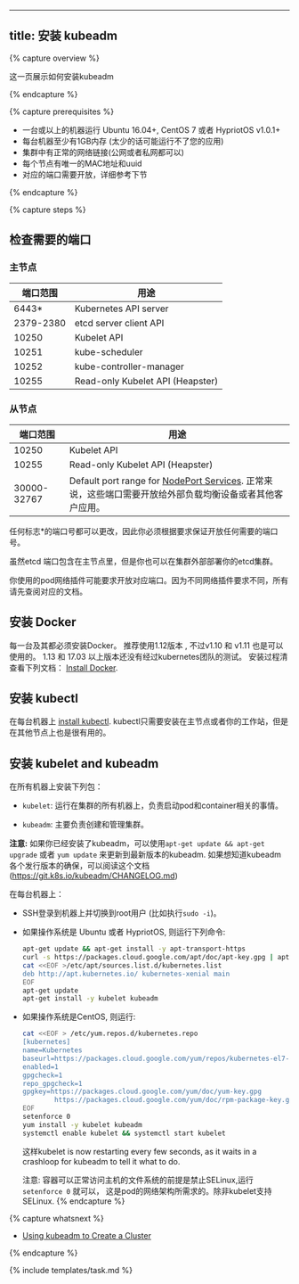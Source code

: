 <!--
---
title: Installing kubeadm
---

{% capture overview %}

This page shows how to use install kubeadm.

{% endcapture %}

{% capture prerequisites %}

* One or more machines running Ubuntu 16.04+, CentOS 7 or HypriotOS v1.0.1+
* 1GB or more of RAM per machine (any less will leave little room for your apps)
* Full network connectivity between all machines in the cluster (public or private network is fine)
* Unique MAC address and product_uuid for every node
* Certain ports are open on your machines. See the section below for more details

{% endcapture %}

{% capture steps %}
-->

---
title: 安装 kubeadm
---

{% capture overview %}

这一页展示如何安装kubeadm

{% endcapture %}

{% capture prerequisites %}

* 一台或以上的机器运行 Ubuntu 16.04+, CentOS 7 或者 HypriotOS v1.0.1+
* 每台机器至少有1GB内存 (太少的话可能运行不了您的应用)
* 集群中有正常的网络链接(公网或者私网都可以)
* 每个节点有唯一的MAC地址和uuid
* 对应的端口需要开放，详细参考下节

{% endcapture %}

{% capture steps %}
<!--
## Check required ports

### Master node(s)

| Port Range | Purpose                         |
|------------|---------------------------------|
| 6443*      | Kubernetes API server           |
| 2379-2380  | etcd server client API          |
| 10250      | Kubelet API                     |
| 10251      | kube-scheduler                  |
| 10252      | kube-controller-manager         |
| 10255      | Read-only Kubelet API (Heapster)|

### Worker node(s)

| Port Range  | Purpose                         |
|-------------|---------------------------------|
| 10250       | Kubelet API                     |
| 10255       | Read-only Kubelet API (Heapster)|
| 30000-32767 | Default port range for [NodePort Services](/docs/concepts/services-networking/service). Typically, these ports would need to be exposed to external load-balancers, or other external consumers of the application itself. |

Any port numbers marked with * are overridable, so you will need to ensure any
custom ports you provide are also open.

Although etcd ports are included in master nodes, you can also host your own
etcd cluster externally on custom ports.

The pod network plugin you use (see below) may also require certain ports to be
open. Since this differs with each pod network plugin, please see the
documentation for the plugins about what port(s) those need.
-->

## 检查需要的端口

### 主节点

| 端口范围    | 用途                             |
|------------|---------------------------------|
| 6443*      | Kubernetes API server           |
| 2379-2380  | etcd server client API          |
| 10250      | Kubelet API                     |
| 10251      | kube-scheduler                  |
| 10252      | kube-controller-manager         |
| 10255      | Read-only Kubelet API (Heapster)|

### 从节点

| 端口范围     | 用途                             |
|-------------|---------------------------------|
| 10250       | Kubelet API                     |
| 10255       | Read-only Kubelet API (Heapster)|
| 30000-32767 | Default port range for [NodePort Services](/docs/concepts/services-networking/service). 正常来说，这些端口需要开放给外部负载均衡设备或者其他客户应用。

任何标志*的端口号都可以更改，因此你必须根据要求保证开放任何需要的端口号。

虽然etcd 端口包含在主节点里，但是你也可以在集群外部部署你的etcd集群。

你使用的pod网络插件可能要求开放对应端口。因为不同网络插件要求不同，所有请先查阅对应的文档。

<!--
## Installing Docker

On each of your machines, install Docker.
Version 1.12 is recommended, but v1.10 and v1.11 are known to work as well.
Versions 1.13 and 17.03+ have not yet been tested and verified by the Kubernetes node team.
For installation instructions, see
[Install Docker](https://docs.docker.com/engine/installation/).

## Installing kubectl

On each of your machines,
[install kubectl](/docs/tasks/tools/install-kubectl/).
You only need kubectl on the master and/or your workstation, but it can be
useful to have on the other nodes as well.
-->


## 安装 Docker

每一台及其都必须安装Docker。
推荐使用1.12版本 , 不过v1.10 和 v1.11 也是可以使用的。
1.13 和 17.03 以上版本还没有经过kubernetes团队的测试。
安装过程清查看下列文档：
[Install Docker](https://docs.docker.com/engine/installation/).

## 安装 kubectl

在每台机器上
[install kubectl](/docs/tasks/tools/install-kubectl/).
kubectl只需要安装在主节点或者你的工作站，但是在其他节点上也是很有用的。

<!--
## Installing kubelet and kubeadm

You will install these packages on all of your machines:

* `kubelet`: the component that runs on all of the machines in your cluster
    and does things like starting pods and containers.

* `kubeadm`: the command to bootstrap the cluster.

**Note:** If you already have kubeadm installed, you should do a `apt-get update &&
apt-get upgrade` or `yum update` to get the latest version of kubeadm. See the
kubeadm release notes if you want to read about the different [kubeadm
releases](https://github.com/kubernetes/kubeadm/blob/master/CHANGELOG.md)

For each machine:

* SSH into the machine and become root if you are not already (for example,
  run `sudo -i`).

* If the machine is running Ubuntu or HypriotOS, run:

  ``` bash
  apt-get update && apt-get install -y apt-transport-https
  curl -s https://packages.cloud.google.com/apt/doc/apt-key.gpg | apt-key add -
  cat <<EOF >/etc/apt/sources.list.d/kubernetes.list
  deb http://apt.kubernetes.io/ kubernetes-xenial main
  EOF
  apt-get update
  apt-get install -y kubelet kubeadm
  ```

* If the machine is running CentOS, run:

  ``` bash
  cat <<EOF > /etc/yum.repos.d/kubernetes.repo
  [kubernetes]
  name=Kubernetes
  baseurl=https://packages.cloud.google.com/yum/repos/kubernetes-el7-x86_64
  enabled=1
  gpgcheck=1
  repo_gpgcheck=1
  gpgkey=https://packages.cloud.google.com/yum/doc/yum-key.gpg
          https://packages.cloud.google.com/yum/doc/rpm-package-key.gpg
  EOF
  setenforce 0
  yum install -y kubelet kubeadm
  systemctl enable kubelet && systemctl start kubelet
  ```

  The kubelet is now restarting every few seconds, as it waits in a crashloop for
  kubeadm to tell it what to do.

  Note: Disabling SELinux by running `setenforce 0` is required to allow
  containers to access the host filesystem, which is required by pod networks for
  example. You have to do this until SELinux support is improved in the kubelet.
-->

## 安装 kubelet and kubeadm

在所有机器上安装下列包：

* `kubelet`: 运行在集群的所有机器上，负责启动pod和container相关的事情。

* `kubeadm`: 主要负责创建和管理集群。

**注意:** 如果你已经安装了kubeadm，可以使用`apt-get update &&
apt-get upgrade` 或者 `yum update` 来更新到最新版本的kubeadm. 如果想知道kubeadm
各个发行版本的确保，可以阅读这个文档(https://git.k8s.io/kubeadm/CHANGELOG.md)

在每台机器上：

* SSH登录到机器上并切换到root用户 (比如执行`sudo -i`)。

* 如果操作系统是 Ubuntu 或者 HypriotOS, 则运行下列命令:

  ``` bash
  apt-get update && apt-get install -y apt-transport-https
  curl -s https://packages.cloud.google.com/apt/doc/apt-key.gpg | apt-key add -
  cat <<EOF >/etc/apt/sources.list.d/kubernetes.list
  deb http://apt.kubernetes.io/ kubernetes-xenial main
  EOF
  apt-get update
  apt-get install -y kubelet kubeadm
  ```

* 如果操作系统是CentOS, 则运行:

  ``` bash
  cat <<EOF > /etc/yum.repos.d/kubernetes.repo
  [kubernetes]
  name=Kubernetes
  baseurl=https://packages.cloud.google.com/yum/repos/kubernetes-el7-x86_64
  enabled=1
  gpgcheck=1
  repo_gpgcheck=1
  gpgkey=https://packages.cloud.google.com/yum/doc/yum-key.gpg
          https://packages.cloud.google.com/yum/doc/rpm-package-key.gpg
  EOF
  setenforce 0
  yum install -y kubelet kubeadm
  systemctl enable kubelet && systemctl start kubelet
  ```

  这样kubelet is now restarting every few seconds, as it waits in a crashloop for
  kubeadm to tell it what to do.

  注意: 容器可以正常访问主机的文件系统的前提是禁止SELinux,运行`setenforce 0` 就可以，
  这是pod的网络架构所需求的。除非kubelet支持SELinux.
{% endcapture %}

{% capture whatsnext %}

* [Using kubeadm to Create a Cluster](/docs/getting-started-guides/kubeadm/)

{% endcapture %}

{% include templates/task.md %}
